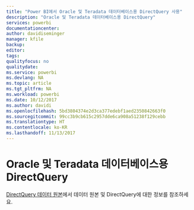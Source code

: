 ```yaml
---
title: "Power BI에서 Oracle 및 Teradata 데이터베이스용 DirectQuery 사용"
description: "Oracle 및 Teradata 데이터베이스용 DirectQuery"
services: powerbi
documentationcenter: 
author: davidiseminger
manager: kfile
backup: 
editor: 
tags: 
qualityfocus: no
qualitydate: 
ms.service: powerbi
ms.devlang: NA
ms.topic: article
ms.tgt_pltfrm: NA
ms.workload: powerbi
ms.date: 10/12/2017
ms.author: davidi
ms.openlocfilehash: 5bd3804374e2d3ca377edebf1aed2350842663f0
ms.sourcegitcommit: 99cc3b9cb615c2957dde6ca908a51238f129cebb
ms.translationtype: HT
ms.contentlocale: ko-KR
ms.lasthandoff: 11/13/2017
---
```

# <a name="directquery-for-oracle-and-teradata-databases"></a>Oracle 및 Teradata 데이터베이스용 DirectQuery
[DirectQuery 데이터 원본](desktop-directquery-data-sources.md)에서 데이터 원본 및 DirectQuery에 대한 정보를 참조하세요.

